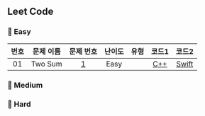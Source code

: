 ## Leet Code

### 🥉 Easy

|  번호  |  문제 이름  |  문제 번호  |  난이도  |  유형  |  코드1  |  코드2  |
| :-----: | :-----: | :-----: | :-----: | :-----: | :-----: | :-----: |
| 01 | Two Sum | [1](https://leetcode.com/problems/two-sum/) | Easy | | [C++](./Leetcode/easy/1_Two_Sum.cpp) | [Swift](./Leetcode/easy/1_Two_Sum.swift) |

### 🥈 Medium

### 🥇 Hard
